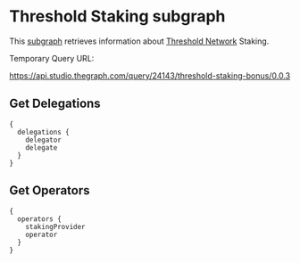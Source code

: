 # Threshold Staking subgraph

This [subgraph](https://thegraph.com/docs/en/developer/define-subgraph-hosted/) retrieves information about [Threshold Network](https://threshold.org/) Staking.

Temporary Query URL:

https://api.studio.thegraph.com/query/24143/threshold-staking-bonus/0.0.3


## Get Delegations
```
{
  delegations {
    delegator
    delegate
  }
}
```

## Get Operators
```
{
  operators {
    stakingProvider
    operator
  }
}
```
